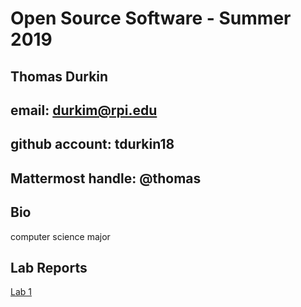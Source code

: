 # Open Source Software - Summer 2019
## Thomas Durkin
## email: durkim@rpi.edu
## github account: tdurkin18
## Mattermost handle: @thomas

## Bio
computer science major

## Lab Reports
[Lab 1](lab1/lab01.md)
